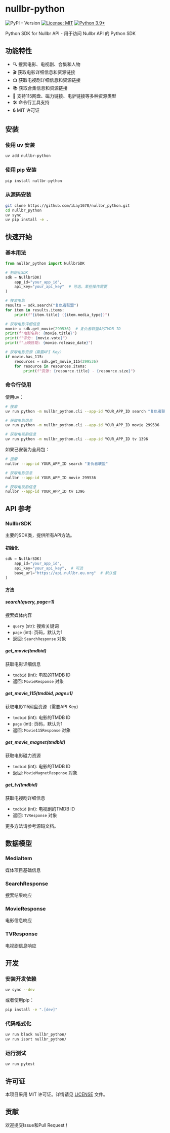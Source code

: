 # nullbr-python

![PyPI - Version](https://img.shields.io/pypi/v/nullbr-python)
[![License: MIT](https://img.shields.io/badge/License-MIT-yellow.svg)](https://opensource.org/licenses/MIT)
[![Python 3.9+](https://img.shields.io/badge/python-3.9+-blue.svg)](https://www.python.org/downloads/)

Python SDK for Nullbr API - 用于访问 Nullbr API 的 Python SDK

## 功能特性

- 🔍 搜索电影、电视剧、合集和人物
- 🎬 获取电影详细信息和资源链接
- 📺 获取电视剧详细信息和资源链接
- 📚 获取合集信息和资源链接
- 🔗 支持115网盘、磁力链接、电驴链接等多种资源类型
- 🛠️ 命令行工具支持
- 🔒 MIT 许可证

## 安装

### 使用 uv 安装

```bash
uv add nullbr-python
```

### 使用 pip 安装

```bash
pip install nullbr-python
```

### 从源码安装

```bash
git clone https://github.com/iLay1678/nullbr_python.git
cd nullbr_python
uv sync
uv pip install -e .
```

## 快速开始

### 基本用法

```python
from nullbr_python import NullbrSDK

# 初始化SDK
sdk = NullbrSDK(
    app_id="your_app_id",
    api_key="your_api_key"  # 可选，某些操作需要
)

# 搜索电影
results = sdk.search("复仇者联盟")
for item in results.items:
    print(f"{item.title} ({item.media_type})")

# 获取电影详细信息
movie = sdk.get_movie(299536)  # 复仇者联盟4的TMDB ID
print(f"电影名称: {movie.title}")
print(f"评分: {movie.vote}")
print(f"上映日期: {movie.release_date}")

# 获取电影资源（需要API Key）
if movie.has_115:
    resources = sdk.get_movie_115(299536)
    for resource in resources.items:
        print(f"资源: {resource.title} - {resource.size}")
```

### 命令行使用

使用uv：
```bash
# 搜索
uv run python -m nullbr_python.cli --app-id YOUR_APP_ID search "复仇者联盟"

# 获取电影信息
uv run python -m nullbr_python.cli --app-id YOUR_APP_ID movie 299536

# 获取电视剧信息
uv run python -m nullbr_python.cli --app-id YOUR_APP_ID tv 1396
```

如果已安装为全局包：
```bash
# 搜索
nullbr --app-id YOUR_APP_ID search "复仇者联盟"

# 获取电影信息
nullbr --app-id YOUR_APP_ID movie 299536

# 获取电视剧信息
nullbr --app-id YOUR_APP_ID tv 1396
```

## API 参考

### NullbrSDK

主要的SDK类，提供所有API方法。

#### 初始化

```python
sdk = NullbrSDK(
    app_id="your_app_id",
    api_key="your_api_key",  # 可选
    base_url="https://api.nullbr.eu.org"  # 默认值
)
```

#### 方法

##### search(query, page=1)
搜索媒体内容

- `query` (str): 搜索关键词
- `page` (int): 页码，默认为1
- 返回: `SearchResponse` 对象

##### get_movie(tmdbid)
获取电影详细信息

- `tmdbid` (int): 电影的TMDB ID
- 返回: `MovieResponse` 对象

##### get_movie_115(tmdbid, page=1)
获取电影115网盘资源（需要API Key）

- `tmdbid` (int): 电影的TMDB ID
- `page` (int): 页码，默认为1
- 返回: `Movie115Response` 对象

##### get_movie_magnet(tmdbid)
获取电影磁力资源

- `tmdbid` (int): 电影的TMDB ID
- 返回: `MovieMagnetResponse` 对象

##### get_tv(tmdbid)
获取电视剧详细信息

- `tmdbid` (int): 电视剧的TMDB ID
- 返回: `TVResponse` 对象

更多方法请参考源码文档。

## 数据模型

### MediaItem
媒体项目基础信息

### SearchResponse
搜索结果响应

### MovieResponse
电影信息响应

### TVResponse
电视剧信息响应

## 开发

### 安装开发依赖

```bash
uv sync --dev
```

或者使用pip：

```bash
pip install -e ".[dev]"
```

### 代码格式化

```bash
uv run black nullbr_python/
uv run isort nullbr_python/
```

### 运行测试

```bash
uv run pytest
```

## 许可证

本项目采用 MIT 许可证。详情请见 [LICENSE](LICENSE) 文件。

## 贡献

欢迎提交Issue和Pull Request！
